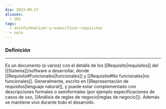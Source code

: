```yaml
---
dia: 2023-09-17
aliases:
  - SRS
tags:
  - aninfo/Analizar-y-especificar-requisitos
  - nota
---
```

### Definición
---
Es un documento (o varios) con el detalle de los [[Requisito|requisitos]] del [[Sistema]]/software a desarrollar, donde [[Requisito#Funcionales|funcionales]] y [[Requisito#No funcionales|no funcionales]]. Generalmente, escrito en [[Representación de requisitos|lenguaje natural]], y puede estar complementado con descripciones formales o semiformales (por ejemplo especificaciones de casos de uso, [[Análisis de reglas de negocio|reglas de negocio]]). Además se mantiene vivo durante todo el desarrollo.
